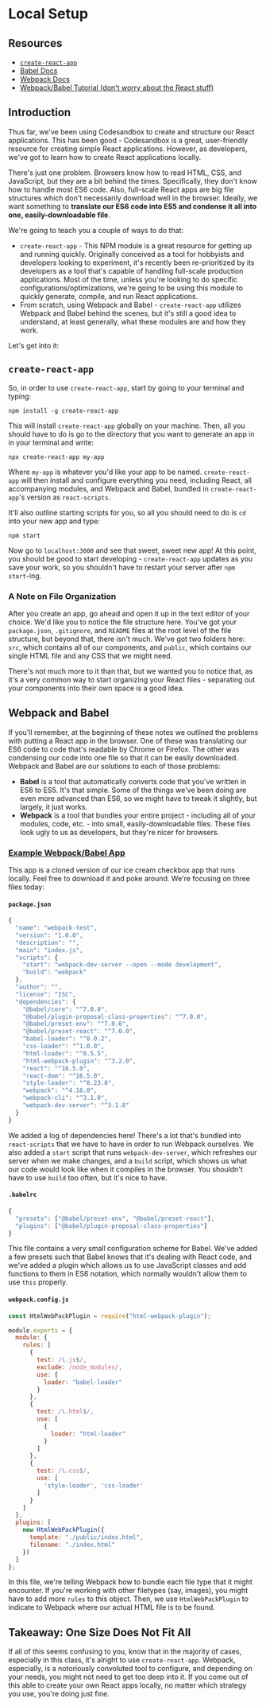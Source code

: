 # Local Setup

## Resources
* [`create-react-app`](https://github.com/facebook/create-react-app)
* [Babel Docs](https://babeljs.io/docs/en)
* [Webpack Docs](https://webpack.js.org/concepts/)
* [Webpack/Babel Tutorial (don't worry about the React stuff)](https://www.valentinog.com/blog/react-webpack-babel/)

## Introduction

Thus far, we've been using Codesandbox to create and structure our React applications. This has been good - Codesandbox is a great, user-friendly resource for creating simple React applications. However, as developers, we've got to learn how to create React applications locally.

There's just one problem. Browsers know how to read HTML, CSS, and JavaScript, but they are a bit behind the times. Specifically, they don't know how to handle most ES6 code. Also, full-scale React apps are big file structures which don't necessarily download well in the browser. Ideally, we want something to **translate our ES6 code into ES5 and condense it all into one, easily-downloadable file**.

We're going to teach you a couple of ways to do that:

* `create-react-app` - This NPM module is a great resource for getting up and running quickly. Originally conceived as a tool for hobbyists and developers looking to experiment, it's recently been re-prioritized by its developers as a tool that's capable of handling full-scale production applications. Most of the time, unless you're looking to do specific configurations/optimizations, we're going to be using this module to quickly generate, compile, and run React applications.
* From scratch, using Webpack and Babel - `create-react-app` utilizes Webpack and Babel behind the scenes, but it's still a good idea to understand, at least generally, what these modules are and how they work.

Let's get into it:

## `create-react-app`

So, in order to use `create-react-app`, start by going to your terminal and typing:

`npm install -g create-react-app`

This will install `create-react-app` globally on your machine. Then, all you should have to do is go to the directory that you want to generate an app in in your terminal and write:

`npx create-react-app my-app`

Where `my-app` is whatever you'd like your app to be named. `create-react-app` will then install and configure everything you need, including React, all accompanying modules, and Webpack and Babel, bundled in `create-react-app`'s version as `react-scripts`.

It'll also outline starting scripts for you, so all you should need to do is `cd` into your new app and type:

`npm start`

Now go to `localhost:3000` and see that sweet, sweet new app! At this point, you should be good to start developing - `create-react-app` updates as you save your work, so you shouldn't have to restart your server after `npm start`-ing.

### A Note on File Organization

After you create an app, go ahead and open it up in the text editor of your choice. We'd like you to notice the file structure here. You've got your `package.json`, `.gitignore`, and `README` files at the root level of the file structure, but beyond that, there isn't much. We've got two folders here: `src`, which contains all of our components, and `public`, which contains our single HTML file and any CSS that we might need.

There's not much more to it than that, but we wanted you to notice that, as it's a very common way to start organizing your React files - separating out your components into their own space is a good idea.

## Webpack and Babel

If you'll remember, at the beginning of these notes we outlined the problems with putting a React app in the browser. One of these was translating our ES6 code to code that's readable by Chrome or Firefox. The other was condensing our code into one file so that it can be easily downloaded. Webpack and Babel are our solutions to each of those problems:

* **Babel** is a tool that automatically converts code that you've written in ES6 to ES5. It's that simple. Some of the things we've been doing are even more advanced than ES6, so we might have to tweak it slightly, but largely, it just works.
* **Webpack** is a tool that bundles your entire project - including all of your modules, code, etc. - into small, easily-downloadable files. These files look ugly to us as developers, but they're nicer for browsers.

### [Example Webpack/Babel App](./webpack-app)

This app is a cloned version of our ice cream checkbox app that runs locally. Feel free to download it and poke around. We're focusing on three files today:

#### `package.json`

```js
{
  "name": "webpack-test",
  "version": "1.0.0",
  "description": "",
  "main": "index.js",
  "scripts": {
    "start": "webpack-dev-server --open --mode development",
    "build": "webpack"
  },
  "author": "",
  "license": "ISC",
  "dependencies": {
    "@babel/core": "^7.0.0",
    "@babel/plugin-proposal-class-properties": "^7.0.0",
    "@babel/preset-env": "^7.0.0",
    "@babel/preset-react": "^7.0.0",
    "babel-loader": "^8.0.2",
    "css-loader": "^1.0.0",
    "html-loader": "^0.5.5",
    "html-webpack-plugin": "^3.2.0",
    "react": "^16.5.0",
    "react-dom": "^16.5.0",
    "style-loader": "^0.23.0",
    "webpack": "^4.18.0",
    "webpack-cli": "^3.1.0",
    "webpack-dev-server": "^3.1.8"
  }
}
```

We added a log of dependencies here! There's a lot that's bundled into `react-scripts` that we have to have in order to run Webpack ourselves. We also added a `start` script that runs `webpack-dev-server`, which refreshes our server when we make changes, and a `build` script, which shows us what our code would look like when it compiles in the browser. You shouldn't have to use `build` too often, but it's nice to have.

#### `.babelrc`

```js
{
  "presets": ["@babel/preset-env", "@babel/preset-react"],
  "plugins": ["@babel/plugin-proposal-class-properties"]
}
```

This file contains a very small configuration scheme for Babel. We've added a few presets such that Babel knows that it's dealing with React code, and we've added a plugin which allows us to use JavaScript classes and add functions to them in ES6 notation, which normally wouldn't allow them to use `this` properly.

#### `webpack.config.js`

```js
const HtmlWebPackPlugin = require("html-webpack-plugin");

module.exports = {
  module: {
    rules: [
      {
        test: /\.js$/,
        exclude: /node_modules/,
        use: {
          loader: "babel-loader"
        }
      },
      {
        test: /\.html$/,
        use: [
          {
            loader: "html-loader"
          }
        ]
      },
      {
        test: /\.css$/,
        use: [
          'style-loader', 'css-loader'
        ]
      }
    ]
  },
  plugins: [
    new HtmlWebPackPlugin({
      template: "./public/index.html",
      filename: "./index.html"
    })
  ]
};
```

In this file, we're telling Webpack how to bundle each file type that it might encounter. If you're working with other filetypes (say, images), you might have to add more `rules` to this object. Then, we use `HtmlWebPackPlugin` to indicate to Webpack where our actual HTML file is to be found.

## Takeaway: One Size Does Not Fit All

If all of this seems confusing to you, know that in the majority of cases, especially in this class, it's alright to use `create-react-app`. Webpack, especially, is a notoriously convoluted tool to configure, and depending on your needs, you might not need to get too deep into it. If you come out of this able to create your own React apps locally, no matter which strategy you use, you're doing just fine.
